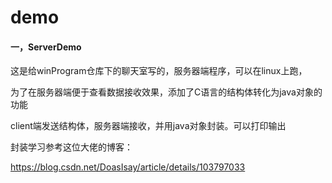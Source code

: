 # demo

#### 一，ServerDemo

这是给winProgram仓库下的聊天室写的，服务器端程序，可以在linux上跑，

为了在服务器端便于查看数据接收效果，添加了C语言的结构体转化为java对象的功能

client端发送结构体，服务器端接收，并用java对象封装。可以打印输出

封装学习参考这位大佬的博客：

https://blog.csdn.net/DoasIsay/article/details/103797033